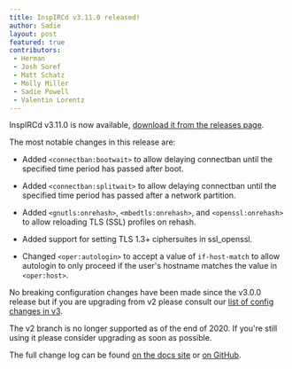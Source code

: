 ```yaml
---
title: InspIRCd v3.11.0 released!
author: Sadie
layout: post
featured: true
contributors:
 - Herman
 - Josh Soref
 - Matt Schatz
 - Molly Miller
 - Sadie Powell
 - Valentin Lorentz
---
```


InspIRCd v3.11.0 is now available, [download it from the releases page](https://github.com/inspircd/inspircd/releases).

The most notable changes in this release are:

- Added `<connectban:bootwait>` to allow delaying connectban until the specified time period has passed after boot.

- Added `<connectban:splitwait>` to allow delaying connectban until the specified time period has passed after a network partition.

- Added `<gnutls:onrehash>`, `<mbedtls:onrehash>`, and `<openssl:onrehash>` to allow reloading TLS (SSL) profiles on rehash.

- Added support for setting TLS 1.3+ ciphersuites in ssl_openssl.

- Changed `<oper:autologin>` to accept a value of `if-host-match` to allow autologin to only proceed if the user's hostname matches the value in `<oper:host>`.

No breaking configuration changes have been made since the v3.0.0 release but if you are upgrading from v2 please consult our [list of config changes in v3](https://docs.inspircd.org/3/breaking-changes).

<!--more-->

The v2 branch is no longer supported as of the end of 2020. If you're still using it please consider upgrading as soon as possible.

The full change log can be found [on the docs site](https://docs.inspircd.org/3/change-log/#inspircd-3110) or [on GitHub](https://github.com/inspircd/inspircd/compare/v3.10.0...v3.11.0).
